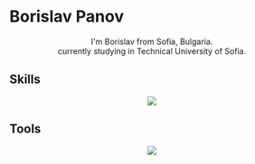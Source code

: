 # Borislav Panov

<p align="center" width="100%">
    I'm Borislav from Sofia, Bulgaria.<br>
    currently studying in Technical University of Sofia.<br>
</p>


## Skills

<p align="center">
  <a href="https://skillicons.dev">
    <img src="https://skillicons.dev/icons?i=js,nodejs,react,python,html,css&perline=3&theme=dark" />
  </a>
</p>


## Tools


<p align="center">
  <a href="https://skillicons.dev">
    <img src="https://skillicons.dev/icons?i=vscode,github,stackoverflow,bootstrap,git,postman&perline=3&theme=dark" />
  </a>
</p>
